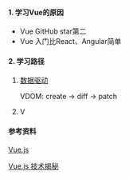 #### 1. 学习Vue的原因

 - Vue GitHub star第二
 - Vue 入门比React、Angular简单

#### 2. 学习路径

1. [数据驱动]()

   VDOM: create -> diff -> patch

2. V

#### 参考资料

[Vue.js](https://vue.docschina.org/)

[Vue.js 技术揭秘](https://ustbhuangyi.github.io/vue-analysis/)

